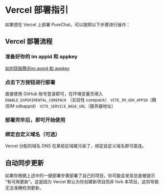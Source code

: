 # Vercel 部署指引

如果想在 Vercel 上部署 PureChat，可以按照以下步骤进行操作：

## Vercel 部署流程

### 准备好你的 im appid 和 appkey

[如何获取腾讯im appid 和 appkey](/other/FAQ.html#如何获取腾讯im-appid-和-appkey)

### 点击下方按钮进行部署

<deploy-button />

<!-- [![][deploy-button]][deploy-link] -->
直接使用 GitHub 账号登录即可，在环境变量页填入
`ENABLE_EXPERIMENTAL_COREPACK` （实验性 corepack）
`VITE_IM_SDK_APPID`（腾讯IM sdkappid）
`VITE_SERVICE_BASE_URL`（服务器地址）

### 部署完毕后，即可开始使用

### 绑定自定义域名（可选）

Vercel 分配的域名 DNS 在某些区域被污染了，绑定自定义域名即可直连。

## 自动同步更新

如果你根据上述中的一键部署步骤部署了自己的项目，你可能会发现总是被提示 “有可用更新”。这是因为 Vercel 默认为你创建新项目而非 fork 本项目，这将导致无法准确检测更新。

<!-- LINK GROUP -->

[deploy-button]: https://vercel.com/button
[deploy-link]: https://vercel.com/new/clone?repository-url=https%3A%2F%2Fgithub.com%2FHyk260%2FPureChat&env=ENABLE_EXPERIMENTAL_COREPACK,VITE_IM_SDK_APPID,VITE_SERVICE_BASE_URL&project-name=pure-chat&repository-name=pure-chat